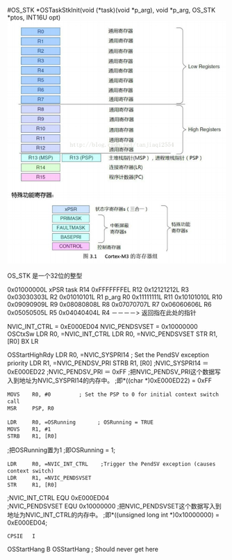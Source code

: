 #OS_STK *OSTaskStkInit(void (*task)(void *p_arg), void *p_arg, OS_STK *ptos, INT16U opt)
![comtexM3Reg](pic/comtexM3Reg.png)

OS_STK 是一个32位的整型

0x01000000L     xPSR
task            R14
0xFFFFFFFEL     R12
0x12121212L     R3
0x03030303L     R2
0x01010101L     R1
p_arg           R0
0x11111111L     R11
0x10101010L     R10
0x09090909L     R9
0x08080808L     R8
0x07070707L     R7
0x06060606L     R6
0x05050505L     R5
0x04040404L     R4
－－－－>        返回指在此处的指针

NVIC_INT_CTRL  = 0xE000ED04
NVIC_PENDSVSET = 0x10000000
OSCtxSw
    LDR     R0, =NVIC_INT_CTRL
    LDR     R0, =NVIC_PENDSVSET
    STR     R1,[R0]
    BX      LR


OSStartHighRdy
    LDR     R0, =NVIC_SYSPRI14          ; Set the PendSV exception priority
    LDR     R1, =NVIC_PENDSV_PRI
    STRB    R1, [R0]
;NVIC_SYSPRI14   ＝ 0xE000ED22
;NVIC_PENDSV_PRI ＝ 0xFF
;把NVIC_PENDSV_PRI这个数据写入到地址为NVIC_SYSPRI14的内存中。
;即*((char *)0xE000ED22) = 0xFF

    MOVS    R0, #0         ; Set the PSP to 0 for initial context switch call
    MSR     PSP, R0

    LDR     R0, =OSRunning       ; OSRunning = TRUE
    MOVS    R1, #1
    STRB    R1, [R0]
;把OSRunning置为1
;即OSRunning = 1;

    LDR     R0, =NVIC_INT_CTRL    ;Trigger the PendSV exception (causes context switch)
    LDR     R1, =NVIC_PENDSVSET
    STR     R1, [R0]
;NVIC_INT_CTRL   EQU     0xE000ED04                             
;NVIC_PENDSVSET  EQU     0x10000000 
;把NVIC_PENDSVSET这个数据写入到地址为NVIC_INT_CTRL的内存中。
;即*((unsigned long int *)0x10000000) = 0xE000ED04;

    CPSIE   I                                                   

OSStartHang
    B       OSStartHang                                         ; Should never get here

